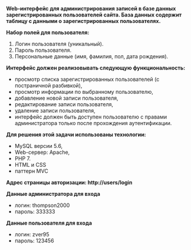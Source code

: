 **Web-интерфейс для администрирования записей в базе данных зарегистрированных пользователей сайта.
База данных содержит таблицу с данными о зарегистрированных пользователях.**

**Набор полей для пользователя:**
1. Логин пользователя (уникальный).
2. Пароль пользователя.
3. Персональные данные (имя, фамилия, пол, дата рождения).

**Интерфейс должен реализовывать следующую функциональность:**
* просмотр списка зарегистрированных пользователей (с постраничной разбивкой),
* просмотр информации по выбранному пользователю,
* добавление новой записи пользователя,
* редактирование записи пользователя,
* удаление записи пользователя,
* интерфейс должен быть доступен пользователю с правами администратора только после прохождения аутентификации.

**Для решения этой задачи использованы технологии:**
* MySQL версии 5.6,
* Web-сервер: Apache, 
* PHP 7.
* HTML и CSS
* паттерн MVC 

**Адрес страницы авторизации: http://users/login**

**Данные администратора для входа**
* логин: thompson2000
* пароль: 333333

**Данные пользователя для входа**
* логин: zver95
* пароль: 123456
